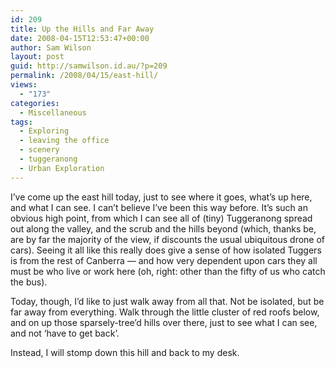 ```yaml
---
id: 209
title: Up the Hills and Far Away
date: 2008-04-15T12:53:47+00:00
author: Sam Wilson
layout: post
guid: http://samwilson.id.au/?p=209
permalink: /2008/04/15/east-hill/
views:
  - "173"
categories:
  - Miscellaneous
tags:
  - Exploring
  - leaving the office
  - scenery
  - tuggeranong
  - Urban Exploration
---
```

I’ve come up the east hill today, just to see where it goes, what’s up here, and what I can see. I can’t believe I’ve been this way before. It’s such an obvious high point, from which I can see all of (tiny) Tuggeranong spread out along the valley, and the scrub and the hills beyond (which, thanks be, are by far the majority of the view, if discounts the usual ubiquitous drone of cars). Seeing it all like this really does give a sense of how isolated Tuggers is from the rest of Canberra — and how very dependent upon cars they all must be who live or work here (oh, right: other than the fifty of us who catch the bus).

Today, though, I’d like to just walk away from all that. Not be isolated, but be far away from everything. Walk through the little cluster of red roofs below, and on up those sparsely-tree’d hills over there, just to see what I can see, and not ‘have to get back’.

Instead, I will stomp down this hill and back to my desk.